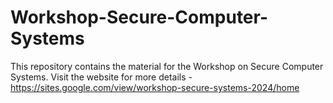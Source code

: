 # Workshop-Secure-Computer-Systems
This repository contains the material for the Workshop on Secure Computer Systems. Visit the website for more details - https://sites.google.com/view/workshop-secure-systems-2024/home
